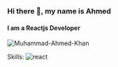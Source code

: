 ### Hi there 👋, my name is Ahmed
#### I am a Reactjs Developer
![Muhammad-Ahmed-Khan](https://github.com/khanahmed22/khanahmed22/assets/149488316/9b1621ec-1c8d-44ca-8bd4-aa1fbfee53df)



Skills: 
![react](https://github.com/khanahmed22/khanahmed22/assets/149488316/aa5790b5-6607-4f3d-9f18-edd062a98ebc)







